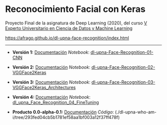 # Reconocimiento Facial con Keras

Proyecto Final de la asignatura de Deep Learning (2020), del curso [V Experto Universitario en Ciencia de Datos y Machine Learning](https://www.unavarra.es/fundacionuniversidadsociedad/formacion/titulos-propios-de-la-universidad/ingenieria-ciencias-basicas?contentId=234153)

https://afrago.github.io/dl-upna-face-recognition/index.html

---

* **Versión 1:**
[Documentación](./dl-upna-Face-Recognition-01-CNN.html)
*Notebook*: [dl-upna-Face-Recognition-01-CNN](https://github.com/afrago/dl-upna-face-recognition/blob/master/dl_upna_Face_Recognition_01_CNN.ipynb)

* **Versión 2:**
[Documentación](./dl-upna-Face-Recognition-02-VGGFace2Keras.html)
*Notebook*: [dl-upna-Face-Recognition-02-VGGFace2Keras](https://github.com/afrago/dl-upna-face-recognition/blob/master/dl_upna_Face_Recognition_02_VGGFace2Keras.ipynb)

* **Versión 3:**
[Documentación](./dl-upna-Face-Recognition-03-VGGFace2Keras-Architectures.html)
*Notebook*: [dl-upna-Face-Recognition-03-VGGFace2Keras_Architectures](https://github.com/afrago/dl-upna-face-recognition/blob/master/dl_upna_Face_Recognition_03_VGGFace2Keras_Architectures.ipynb)

* **Versión 4:**
[Documentación](./dl-upna-Face-Recognition-04-FineTuning.html)
*Notebook*: [dl_upna_Face_Recognition_04_FineTuning](https://github.com/afrago/dl-upna-face-recognition/blob/master/dl_upna_Face_Recognition_04_FineTuning.ipynb)

* **Producto 0.0-alpha-0.1:**
[Documentación](./dl-upna-who-am-i.html)
*Código*: (./dl-upna-who-am-i/tree/293fed04cb5b1781ef58aa1bf003a12f37ff478f)
